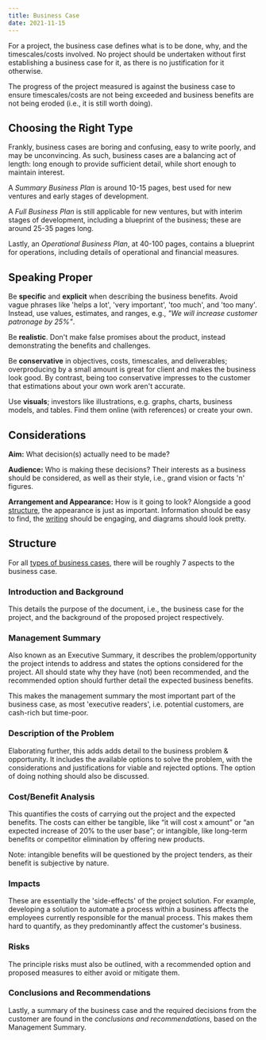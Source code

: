 ```yaml
---
title: Business Case
date: 2021-11-15
---
```


For a project, <!--excerpt-->the business case defines what is to be done, why,
and the timescales/costs involved.<!--excerpt--> No project should be undertaken
without first establishing a business case for it, as there is no justification
for it otherwise.

The progress of the project measured is against the business case to ensure
timescales/costs are not being exceeded and business benefits are not being
eroded (i.e., it is still worth doing).

## Choosing the Right Type

Frankly, business cases are boring and confusing, easy to write poorly, and may
be unconvincing. As such, business cases are a balancing act of length: long
enough to provide sufficient detail, while short enough to maintain interest.

A _Summary Business Plan_ is around 10-15 pages, best used for new ventures and
early stages of development.

A _Full Business Plan_ is still applicable for new ventures, but with interim
stages of development, including a blueprint of the business; these are around
25-35 pages long.

Lastly, an _Operational Business Plan_, at 40-100 pages, contains a blueprint
for operations, including details of operational and financial measures.

## Speaking Proper

Be **specific** and **explicit** when describing the business benefits. Avoid
vague phrases like 'helps a lot', 'very important', 'too much', and 'too many'.
Instead, use values, estimates, and ranges, e.g., _"We will increase customer
patronage by 25%"_.

Be **realistic**. Don't make false promises about the product, instead
demonstrating the benefits and challenges.

Be **conservative** in objectives, costs, timescales, and deliverables;
overproducing by a small amount is great for client and makes the business look
good. By contrast, being too conservative impresses to the customer that
estimations about your own work aren't accurate.

Use **visuals**; investors like illustrations, e.g. graphs, charts, business
models, and tables. Find them online (with references) or create your own.

## Considerations

**Aim:** What decision(s) actually need to be made?

**Audience:** Who is making these decisions? Their interests as a business
should be considered, as well as their style, i.e., grand vision or facts 'n'
figures.

**Arrangement and Appearance:** How is it going to look? Alongside a good
[structure](#structure), the appearance is just as important. Information should
be easy to find, the [writing](#speaking-proper) should be engaging, and
diagrams should look pretty.

## Structure

For all [types of business cases](#Choosing-the-Right-Type), there will be
roughly 7 aspects to the business case.

### Introduction and Background

This details the purpose of the document, i.e., the business case for the
project, and the background of the proposed project respectively.

### Management Summary

Also known as an Executive Summary, it describes the problem/opportunity the
project intends to address and states the options considered for the project.
All should state why they have (not) been recommended, and the recommended
option should further detail the expected business benefits.

This makes the management summary the most important part of the business case,
as most 'executive readers', i.e. potential customers, are cash-rich but
time-poor.

### Description of the Problem

Elaborating further, this adds adds detail to the business problem &
opportunity. It includes the available options to solve the problem, with the
considerations and justifications for viable and rejected options. The option of
doing nothing should also be discussed.

### Cost/Benefit Analysis

This quantifies the costs of carrying out the project and the expected benefits.
The costs can either be tangible, like <q>it will cost x amount</q> or <q>an
expected increase of 20% to the user base</q>; or intangible, like long-term
benefits or competitor elimination by offering new products.

Note: intangible benefits will be questioned by the project tenders, as their
benefit is subjective by nature.

### Impacts

These are essentially the 'side-effects' of the project solution. For example,
developing a solution to automate a process within a business affects the
employees currently responsible for the manual process. This makes them hard to
quantify, as they predominantly affect the customer's business.

### Risks

The principle risks must also be outlined, with a recommended option and
proposed measures to either avoid or mitigate them.

### Conclusions and Recommendations

Lastly, a summary of the business case and the required decisions from the
customer are found in the _conclusions and recommendations_, based on the
Management Summary.
